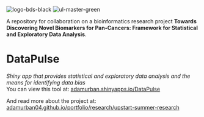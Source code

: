 ![logo-bds-black](https://github.com/user-attachments/assets/b19b7291-3464-4893-affc-f2d01c321ec8)
![ul-master-green](https://github.com/user-attachments/assets/0469a16d-87ac-454a-af42-cf2f1edddbb3)

A repository for collaboration on a bioinformatics research project **Towards Discovering Novel Biomarkers for Pan-Cancers: Framework for Statistical and Exploratory Data Analysis**.

# DataPulse
*Shiny app that provides statistical and exploratory data analysis and the means for identifying data bias*  
You can view this tool at: [adamurban.shinyapps.io/DataPulse](https://adamurban.shinyapps.io/DataPulse/)

And read more about the project at: [adamurban04.github.io/portfolio/research/upstart-summer-research](https://adamurban04.github.io/portfolio/research/upstart-summer-research/)
